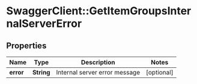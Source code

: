 # SwaggerClient::GetItemGroupsInternalServerError

## Properties
Name | Type | Description | Notes
------------ | ------------- | ------------- | -------------
**error** | **String** | Internal server error message | [optional] 


